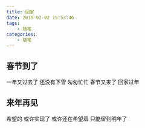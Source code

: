 ```yaml
---
title: 回家
date: 2019-02-02 15:53:46
tags:
    - 随笔
categories:
    - 随笔
---
```

## 春节到了
一年又过去了
还没有下雪
匆匆忙忙
春节又来了
回家过年
## 来年再见
希望的
或许实现了
或许还在希望着
只能留到明年了